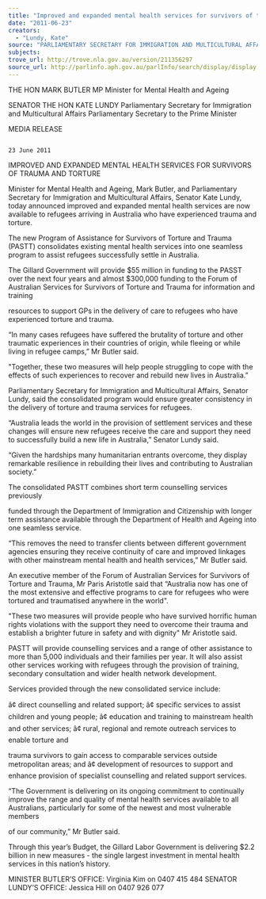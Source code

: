 ```yaml
---
title: "Improved and expanded mental health services for survivors of trauma and torture"
date: "2011-06-23"
creators:
  - "Lundy, Kate"
source: "PARLIAMENTARY SECRETARY FOR IMMIGRATION AND MULTICULTURAL AFFAIRS"
subjects:
trove_url: http://trove.nla.gov.au/version/211356297
source_url: http://parlinfo.aph.gov.au/parlInfo/search/display/display.w3p;query=Id%3A%22media/pressrel/865969%22
---
```


 THE HON MARK BUTLER MP   Minister for Mental Health and Ageing  

 SENATOR THE HON KATE LUNDY   Parliamentary Secretary for Immigration and Multicultural Affairs   Parliamentary Secretary to the Prime Minister    

 

 MEDIA RELEASE  

                                                                                         23 June 2011  

 IMPROVED AND EXPANDED MENTAL HEALTH SERVICES FOR  SURVIVORS OF TRAUMA AND TORTURE    

 

 Minister for Mental Health and Ageing, Mark Butler, and Parliamentary  Secretary for Immigration and Multicultural Affairs, Senator Kate Lundy, today  announced improved and expanded mental health services are now available  to refugees arriving in Australia who have experienced trauma and torture.    

 The new Program of Assistance for Survivors of Torture and Trauma (PASTT)  consolidates existing mental health services into one seamless program to  assist refugees successfully settle in Australia.      

 The Gillard Government will provide $55 million in funding to the PASST over  the next four years and almost $300,000 funding to the Forum of Australian  Services for Survivors of Torture and Trauma for information and training 

 resources to support GPs in the delivery of care to refugees who have  experienced torture and trauma.    

 “In many cases refugees have suffered the brutality of torture and other  traumatic experiences in their countries of origin, while fleeing or while living  in refugee camps,” Mr Butler said.    

 "Together, these two measures will help people struggling to cope with the  effects of such experiences to recover and rebuild new lives in Australia.”        

 Parliamentary Secretary for Immigration and Multicultural Affairs, Senator  Lundy, said the consolidated program would ensure greater consistency in the  delivery of torture and trauma services for refugees.    

 “Australia leads the world in the provision of settlement services and these  changes will ensure new refugees receive the care and support they need to  successfully build a new life in Australia,” Senator Lundy said.      

 “Given the hardships many humanitarian entrants overcome, they display  remarkable resilience in rebuilding their lives and contributing to Australian  society.”    

 The consolidated PASTT combines short term counselling services previously 

 funded through the Department of Immigration and Citizenship with longer  term assistance available through the Department of Health and Ageing into  one seamless service.    

 “This removes the need to transfer clients between different government  agencies ensuring they receive continuity of care and improved linkages with  other mainstream mental health and health services,” Mr Butler said.    

 An executive member of the Forum of Australian Services for Survivors of  Torture and Trauma, Mr Paris Aristotle said that “Australia now has one of the  most extensive and effective programs to care for refugees who were tortured  and traumatised anywhere in the world".      

 "These two measures will provide people who have survived horrific human  rights violations with the support they need to overcome their trauma and  establish a brighter future in safety and with dignity" Mr Aristotle said.    

 PASTT will provide counselling services and a range of other assistance to  more than 5,000 individuals and their families per year.  It will also assist other  services working with refugees through the provision of training, secondary  consultation and wider health network development.    

 Services provided through the new consolidated service include:  

 â¢ direct counselling and related support;   â¢ specific services to assist children and young people;   â¢ education and training to mainstream health and other services;   â¢ rural, regional and remote outreach services to enable torture and 

 trauma survivors to gain access to comparable services outside  metropolitan areas; and   â¢ development of resources to support and enhance provision of  specialist counselling and related support services. 

 

 “The Government is delivering on its ongoing commitment to continually  improve the range and quality of mental health services available to all  Australians, particularly for some of the newest and most vulnerable members 

 of our community,” Mr Butler said.      

 Through this year’s Budget, the Gillard Labor Government is delivering $2.2  billion in new measures - the single largest investment in mental health  services in this nation’s history.    

 MINISTER BUTLER’S OFFICE: Virginia Kim on 0407 415 484   SENATOR LUNDY’S OFFICE: Jessica Hill on 0407 926 077 

